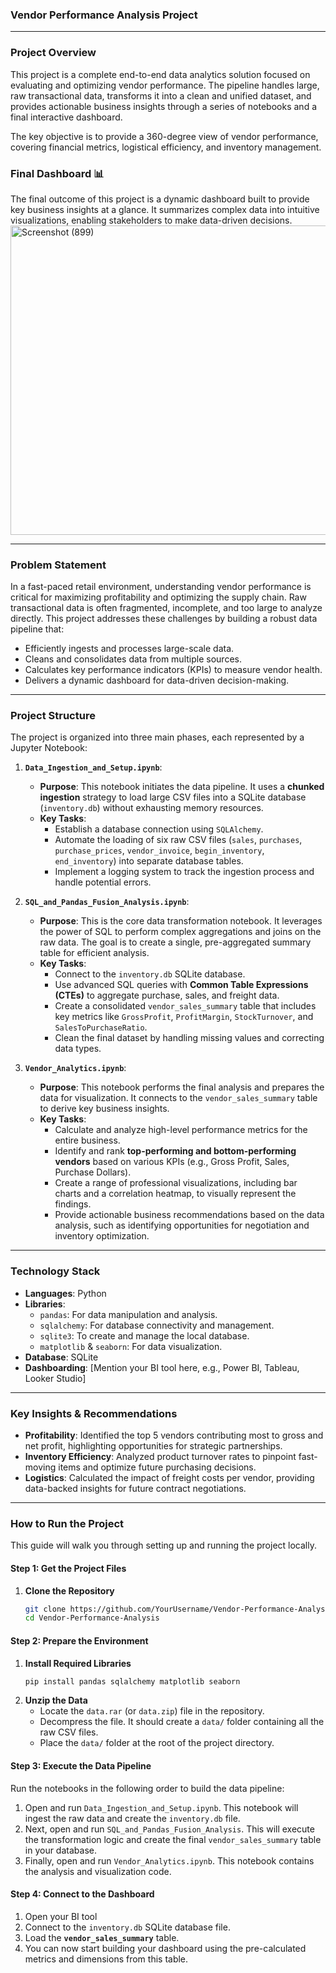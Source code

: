 ### **Vendor Performance Analysis Project**

-----

### **Project Overview**

This project is a complete end-to-end data analytics solution focused on evaluating and optimizing vendor performance. The pipeline handles large, raw transactional data, transforms it into a clean and unified dataset, and provides actionable business insights through a series of notebooks and a final interactive dashboard.

The key objective is to provide a 360-degree view of vendor performance, covering financial metrics, logistical efficiency, and inventory management.

### **Final Dashboard** 📊

The final outcome of this project is a dynamic dashboard built to provide key business insights at a glance. It summarizes complex data into intuitive visualizations, enabling stakeholders to make data-driven decisions.
<img width="885" height="495" alt="Screenshot (899)" src="https://github.com/user-attachments/assets/925493ec-199e-43b9-849b-eb9ec702202e" />


-----

### **Problem Statement**

In a fast-paced retail environment, understanding vendor performance is critical for maximizing profitability and optimizing the supply chain. Raw transactional data is often fragmented, incomplete, and too large to analyze directly. This project addresses these challenges by building a robust data pipeline that:

  * Efficiently ingests and processes large-scale data.
  * Cleans and consolidates data from multiple sources.
  * Calculates key performance indicators (KPIs) to measure vendor health.
  * Delivers a dynamic dashboard for data-driven decision-making.

-----

### **Project Structure**

The project is organized into three main phases, each represented by a Jupyter Notebook:

1.  **`Data_Ingestion_and_Setup.ipynb`**:

      * **Purpose**: This notebook initiates the data pipeline. It uses a **chunked ingestion** strategy to load large CSV files into a SQLite database (`inventory.db`) without exhausting memory resources.
      * **Key Tasks**:
          * Establish a database connection using `SQLAlchemy`.
          * Automate the loading of six raw CSV files (`sales`, `purchases`, `purchase_prices`, `vendor_invoice`, `begin_inventory`, `end_inventory`) into separate database tables.
          * Implement a logging system to track the ingestion process and handle potential errors.

2.  **`SQL_and_Pandas_Fusion_Analysis.ipynb`**:

      * **Purpose**: This is the core data transformation notebook. It leverages the power of SQL to perform complex aggregations and joins on the raw data. The goal is to create a single, pre-aggregated summary table for efficient analysis.
      * **Key Tasks**:
          * Connect to the `inventory.db` SQLite database.
          * Use advanced SQL queries with **Common Table Expressions (CTEs)** to aggregate purchase, sales, and freight data.
          * Create a consolidated `vendor_sales_summary` table that includes key metrics like `GrossProfit`, `ProfitMargin`, `StockTurnover`, and `SalesToPurchaseRatio`.
          * Clean the final dataset by handling missing values and correcting data types.

3.  **`Vendor_Analytics.ipynb`**:

      * **Purpose**: This notebook performs the final analysis and prepares the data for visualization. It connects to the `vendor_sales_summary` table to derive key business insights.
      * **Key Tasks**:
          * Calculate and analyze high-level performance metrics for the entire business.
          * Identify and rank **top-performing and bottom-performing vendors** based on various KPIs (e.g., Gross Profit, Sales, Purchase Dollars).
          * Create a range of professional visualizations, including bar charts and a correlation heatmap, to visually represent the findings.
          * Provide actionable business recommendations based on the data analysis, such as identifying opportunities for negotiation and inventory optimization.

-----

### **Technology Stack**

  * **Languages**: Python
  * **Libraries**:
      * `pandas`: For data manipulation and analysis.
      * `sqlalchemy`: For database connectivity and management.
      * `sqlite3`: To create and manage the local database.
      * `matplotlib` & `seaborn`: For data visualization.
  * **Database**: SQLite
  * **Dashboarding**: [Mention your BI tool here, e.g., Power BI, Tableau, Looker Studio]

-----

### **Key Insights & Recommendations**

  * **Profitability**: Identified the top 5 vendors contributing most to gross and net profit, highlighting opportunities for strategic partnerships.
  * **Inventory Efficiency**: Analyzed product turnover rates to pinpoint fast-moving items and optimize future purchasing decisions.
  * **Logistics**: Calculated the impact of freight costs per vendor, providing data-backed insights for future contract negotiations.

-----

### **How to Run the Project**

This guide will walk you through setting up and running the project locally.

#### **Step 1: Get the Project Files**

1.  **Clone the Repository**
    ```bash
    git clone https://github.com/YourUsername/Vendor-Performance-Analysis.git
    cd Vendor-Performance-Analysis
    ```

#### **Step 2: Prepare the Environment**

1.  **Install Required Libraries**
    ```bash
    pip install pandas sqlalchemy matplotlib seaborn
    ```
2.  **Unzip the Data**
      * Locate the `data.rar` (or `data.zip`) file in the repository.
      * Decompress the file. It should create a `data/` folder containing all the raw CSV files.
      * Place the `data/` folder at the root of the project directory.

#### **Step 3: Execute the Data Pipeline**

Run the notebooks in the following order to build the data pipeline:

1.  Open and run `Data_Ingestion_and_Setup.ipynb`. This notebook will ingest the raw data and create the `inventory.db` file.
2.  Next, open and run `SQL_and_Pandas_Fusion_Analysis`. This will execute the transformation logic and create the final `vendor_sales_summary` table in your database.
3.  Finally, open and run `Vendor_Analytics.ipynb`. This notebook contains the analysis and visualization code.

#### **Step 4: Connect to the Dashboard**

1.  Open your BI tool
2.  Connect to the `inventory.db` SQLite database file.
3.  Load the **`vendor_sales_summary`** table.
4.  You can now start building your dashboard using the pre-calculated metrics and dimensions from this table.
